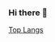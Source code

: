 ### Hi there 👋


[Top Langs](https://github-readme-stats.vercel.app/api/top-langs/?username=daaa1m)
